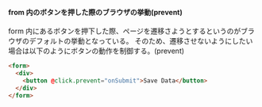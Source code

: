 #### from 内のボタンを押した際のブラウザの挙動(prevent)

form 内にあるボタンを押下した際、ページを遷移さようとするというのがブラウザのデフォルトの挙動となっている。
そのため、遷移させないようにしたい場合は以下のようにボタンの動作を制御する。(prevent)

```HTML
<form>
  <div>
    <button @click.prevent="onSubmit">Save Data</button>
  </div>
</form>

```
